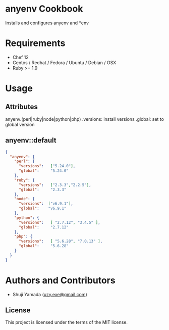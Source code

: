 # anyenv Cookbook

Installs and configures anyenv and \*env

# Requirements

* Chef 12
* Centos / Redhat / Fedora / Ubuntu / Debian / OSX
* Ruby >= 1.9

# Usage

## Attributes

anyenv.(perl|ruby|node|python|php)
  .versions: install versions
  .global: set to global version

## anyenv::default
```json
{
  "anyenv": {
    "perl": {
      "versions":   ["5.24.0"],
      "global":     "5.24.0"
    },
    "ruby": {
      "versions":   ["2.3.3","2.2.5"],
      "global":     "2.3.3"
    },
    "node": {
      "versions":  ["v6.9.1"],
      "global":    "v6.9.1"
    },
    "python": {
      "versions":   [ "2.7.12", "3.4.5" ],
      "global":     "2.7.12"
    },
    "php": {
      "versions":   [ "5.6.28", "7.0.13" ],
      "global":     "5.6.28"
    }
  }
}
```

# Authors and Contributors

* Shuji Yamada (<uzy.exe@gmail.com>)


## License

This project is licensed under the terms of the MIT license.
